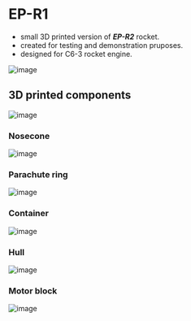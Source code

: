 # EP-R1
* small 3D printed version of ***EP-R2*** rocket.
* created for testing and demonstration pruposes.
* designed for C6-3 rocket engine.

![image](rocket.png "Rockt")

## 3D printed components

![image](img/sestava.png "Rocket")

### Nosecone
![image](img/nosecone.png "Nosecone")

### Parachute ring
![image](img/parachute_ring.png "Parachute ring")

### Container
![image](img/container.png "Container")

### Hull
![image](img/hull.png "Hull")

### Motor block
![image](img/motor.png "Motor block")